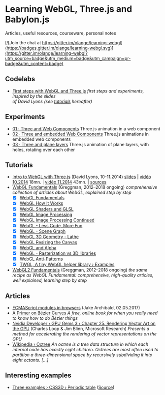 # Learning WebGL, Three.js and Babylon.js

Articles, useful resources, courseware, personal notes

[![Join the chat at https://gitter.im/olange/learning-webgl](https://badges.gitter.im/olange/learning-webgl.svg)](https://gitter.im/olange/learning-webgl?utm_source=badge&utm_medium=badge&utm_campaign=pr-badge&utm_content=badge)

## Codelabs

* [First steps with WebGL and Three.js](codelabs/intro-to-webgl) _first steps and experiments, inspired by the slides  
  of David Lyons (see [tutorials](#tutorials) hereafter)_

## Experiments

* [01 · Three and Web Components](experiments/01-webgl-component/) Three.js animation in a web component
* [02 · Three and embedded Web Components](experiments/02-webgl-subcomponent) Three.js animations in embedded web components
* [03 · Three and plane layers](experiments/03-webgl-layers) Three.js animation of plane layers, with holes, rotating over each other

## Tutorials

* [Intro to WebGL with Three.js](http://davidscottlyons.com/threejs-intro/) (David Lyons, 10-11.2014)
  [slides](http://davidscottlyons.com/threejs-intro/) | [vidéo 10.2014](https://youtu.be/6eLl8yQnxHQ) 18mn. | [vidéo 11.2014](https://youtu.be/-L6WWbKthvw) 43mn. | [sources](https://github.com/davidlyons/threejs-intro)
* [WebGL Fundamentals](https://webglfundamentals.org/webgl/lessons/webgl-fundamentals.html) (Greggman, 2012–2018 ongoing) _comprehensive collection of articles about WebGL, explained step by step_
  - [x] [WebGL Fundamentals](https://webglfundamentals.org/webgl/lessons/webgl-fundamentals.html)
  - [x] [WebGL How It Works](https://webglfundamentals.org/webgl/lessons/webgl-how-it-works.html)
  - [x] [WebGL Shaders and GLSL](https://webglfundamentals.org/webgl/lessons/webgl-shaders-and-glsl.html)
  - [x] [WebGL Image Processing](https://webglfundamentals.org/webgl/lessons/webgl-image-processing.html)
  - [x] [WebGL Image Processing Continued](https://webglfundamentals.org/webgl/lessons/webgl-image-processing-continued.html)
  - [x] [WebGL - Less Code, More Fun](https://webglfundamentals.org/webgl/lessons/webgl-less-code-more-fun.html)
  - [x] [WebGL - Scene Graph](https://webglfundamentals.org/webgl/lessons/webgl-scene-graph.html)
  - [x] [WebGL 3D Geometry - Lathe](https://webglfundamentals.org/webgl/lessons/webgl-3d-geometry-lathe.html)
  - [x] [WebGL Resizing the Canvas](https://webglfundamentals.org/webgl/lessons/webgl-resizing-the-canvas.html)
  - [x] [WebGL and Alpha](https://webglfundamentals.org/webgl/lessons/webgl-and-alpha.html)
  - [x] [WebGL - Rasterization vs 3D libraries](https://webglfundamentals.org/webgl/lessons/webgl-2d-vs-3d-library.html)
  - [x] [WebGL Anti-Patterns](https://webglfundamentals.org/webgl/lessons/webgl-anti-patterns.html)
  - [x] [TWGL, A tiny WebGL helper library › Examples](http://twgljs.org/#examples)

* [WebGL2 Fundamentals](https://webgl2fundamentals.org) (Greggman, 2012–2018 ongoing) _the same recipe as WebGL Fundamental: comprehensive, high-quality articles, well explained, learning step by step_

## Articles

* [ECMAScript modules in browsers](https://jakearchibald.com/2017/es-modules-in-browsers/) (Jake Archibald, 02.05.2017)
* [A Primer on Bézier Curves](https://pomax.github.io/bezierinfo/) _A free, online book for when you really need to know how to do Bézier things_
* [Nvidia Developer › GPU Gems 3 › Chapter 25. Rendering Vector Art on the GPU](https://developer.nvidia.com/gpugems/GPUGems3/gpugems3_ch25.html) (Charles Loop & Jim Blinn, 
Microsoft Research) _Presents a method for accelerating the rendering of vector representations on the GPU_
* [Wikipedia › Octree](https://en.m.wikipedia.org/wiki/Octree) _An octree is a tree data structure in which each internal node has exactly eight children. Octrees are most often used to partition a three-dimensional space by recursively subdividing it into eight octants. […]_

## Interesting examples

* [Three examples › CSS3D › Periodic table](https://threejs.org/examples/#css3d_periodictable) ([Source](https://github.com/mrdoob/three.js/blob/master/examples/js/renderers/CSS3DRenderer.js))
